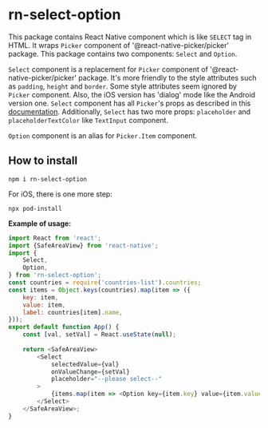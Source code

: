 # **rn-select-option**
This package contains React Native component which is like `SELECT` tag in HTML. It wraps `Picker` component of
'@react-native-picker/picker' package. This package contains two components: `Select` and `Option`.

`Select` component is a replacement for `Picker` component of '@react-native-picker/picker' package. It's more
friendly to the style attributes such as `padding`, `height` and `border`. Some style attributes seem ignored by
`Picker` component. Also, the iOS version has 'dialog' mode like the Android version one. `Select` component has
all `Picker`'s props as described in this [documentation](https://www.npmjs.com/package/@react-native-picker/picker).
Additionally, `Select` has two more props: `placeholder` and `placeholderTextColor` like `TextInput` component.

`Option` component is an alias for `Picker.Item` component.

## **How to install**

    npm i rn-select-option

For iOS, there is one more step:

    npx pod-install

**Example of usage:**
```javascript
import React from 'react';
import {SafeAreaView} from 'react-native';
import {
    Select,
    Option,
} from 'rn-select-option';
const countries = require('countries-list').countries;
const items = Object.keys(countries).map(item => ({
    key: item,
    value: item,
    label: countries[item].name,
}));
export default function App() {
    const [val, setVal] = React.useState(null);
    
    return <SafeAreaView>
        <Select 
            selectedValue={val}
            onValueChange={setVal}
            placeholder="--please select--"
        >
            {items.map(item => <Option key={item.key} value={item.value} label={item.label} />)}
        </Select>
    </SafeAreaView>;
}
````